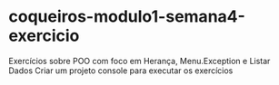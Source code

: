 # coqueiros-modulo1-semana4-exercicio
Exercícios sobre POO com foco em Herança, Menu.Exception e Listar Dados Criar um projeto console para executar os exercícios
